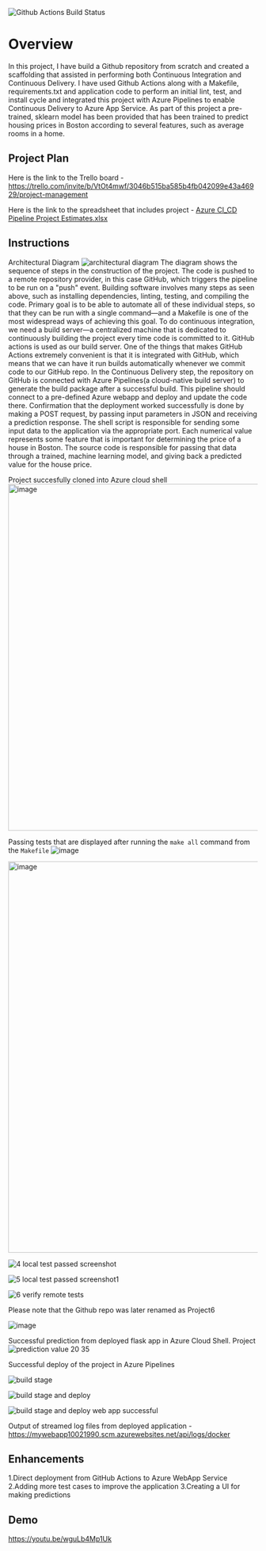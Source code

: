 
![Github Actions Build Status](https://github.com/rashmidesai09/Project6/actions/workflows/azure-pipelines.yml/badge.svg)

# Overview

In this project, I have build a Github repository from scratch and created a scaffolding that assisted in performing both Continuous Integration and Continuous Delivery. I have used Github Actions along with a Makefile, requirements.txt and application code to perform an initial lint, test, and install cycle and integrated this project with Azure Pipelines to enable Continuous Delivery to Azure App Service. As part of this project a pre-trained, sklearn model has been provided that has been trained to predict housing prices in Boston according to several features, such as average rooms in a home.

## Project Plan
Here is the link to the Trello board - https://trello.com/invite/b/VtOt4mwf/3046b515ba585b4fb042099e43a46929/project-management

Here is the link to the spreadsheet that includes project -
[Azure CI_CD Pipeline Project Estimates.xlsx](https://github.com/rashmidesai09/Project6/files/9653055/Azure.CI_CD.Pipeline.Project.Estimates.xlsx)


## Instructions
Architectural Diagram 
![architectural diagram](https://user-images.githubusercontent.com/97893144/192469299-7bf7f2a8-ada1-400d-bc3a-0d187dfedc9e.png)
The diagram shows the sequence of steps in the construction of the project. The code is pushed to a remote repository provider, in this case GitHub, which triggers the pipeline to be run on a "push" event. Building software involves many steps as seen above, such as installing dependencies, linting, testing, and compiling the code. Primary goal is to be able to automate all of these individual steps, so that they can be run with a single command—and a Makefile is one of the most widespread ways of achieving this goal. To do continuous integration, we need a build server—a centralized machine that is dedicated to continuously building the project every time code is committed to it. GitHub actions is used as our build server. One of the things that makes GitHub Actions extremely convenient is that it is integrated with GitHub, which means that we can have it run builds automatically whenever we commit code to our GitHub repo. 
In the Continuous Delivery step, the repository on GitHub is connected with Azure Pipelines(a cloud-native build server) to generate the build package after a successful build. This pipeline should connect to a pre-defined Azure webapp and deploy and update the code there.
Confirmation that the deployment worked successfully is done by making a POST request, by passing input parameters in JSON and receiving a prediction response.
The shell script is responsible for sending some input data to the application via the appropriate port. Each numerical value represents some feature that is important for determining the price of a house in Boston. The source code is responsible for passing that data through a trained, machine learning model, and giving back a predicted value for the house price.

Project succesfully cloned into Azure cloud shell
<img width="700" alt="image" src="https://user-images.githubusercontent.com/97893144/192559986-5f76c15f-6887-4b8b-8aab-ccca95788e46.png">

Passing tests that are displayed after running the `make all` command from the `Makefile`
![image](https://user-images.githubusercontent.com/97893144/192557041-eb5b2f8c-7ef7-4c36-9d72-d558b1a986d0.png)

<img width="790" alt="image" src="https://user-images.githubusercontent.com/97893144/192556009-dfc63fff-10ae-4a57-9913-12cc20ca5093.png">

![4 local test passed screenshot](https://user-images.githubusercontent.com/97893144/192556287-eb6f9805-40b3-41ff-ad5f-aec7502af52a.jpg)

![5 local test passed screenshot1](https://user-images.githubusercontent.com/97893144/192556322-1d1b3f05-0efa-48f0-81b3-7b99a727769d.jpg)

![6 verify remote tests](https://user-images.githubusercontent.com/97893144/192556346-0c7dc23e-e70e-4b8c-bff4-9384b39cfb6e.jpg)

Please note that the Github repo was later renamed as Project6

![image](https://user-images.githubusercontent.com/97893144/192557562-b0ec2f9d-24ed-4c0e-94f0-521614f30b56.png)

Successful prediction from deployed flask app in Azure Cloud Shell. 
 Project ![prediction value 20 35](https://user-images.githubusercontent.com/97893144/192558429-49a5fea2-1d49-4425-ba65-98de63f1d048.jpg)
 
Successful deploy of the project in Azure Pipelines

![build stage ](https://user-images.githubusercontent.com/97893144/192558661-565c237a-8f47-4b6f-9f9c-21fb98ae5346.jpg)

![build stage and deploy](https://user-images.githubusercontent.com/97893144/192558798-b6cb7f85-0417-483e-a366-1790453124c5.jpg)

![build stage and deploy web app successful](https://user-images.githubusercontent.com/97893144/192558737-655ef8a0-ea23-4909-8b75-d64dded081b4.jpg)

Output of streamed log files from deployed application - https://mywebapp10021990.scm.azurewebsites.net/api/logs/docker

## Enhancements

1.Direct deployment from GitHub Actions to Azure WebApp Service
2.Adding more test cases to improve the application
3.Creating a UI for making predictions

## Demo 
https://youtu.be/wguLb4Mp1Uk


